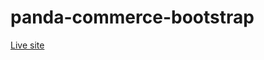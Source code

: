 # panda-commerce-bootstrap
<a href="https://masummim50.github.io/panda-commerce-bootstrap/">Live site</a>
